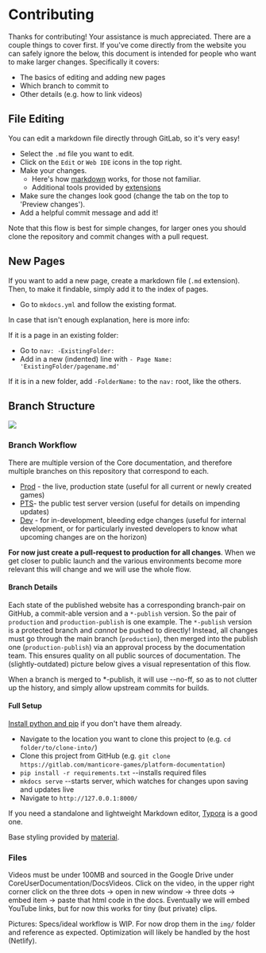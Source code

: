 # Contributing

Thanks for contributing! Your assistance is much appreciated. There are a couple
things to cover first. If you've come directly from the website you can safely
ignore the below, this document is intended for people who want to make larger
changes. Specifically it covers:

- The basics of editing and adding new pages
- Which branch to commit to
- Other details (e.g. how to link videos)

## File Editing

You can edit a markdown file directly through GitLab, so it's very easy!

- Select the `.md` file you want to edit.
- Click on the `Edit` or `Web IDE` icons in the top right.
- Make your changes.
  - Here's how [markdown](https://daringfireball.net/projects/markdown/syntax) works, for those not familiar.
  - Additional tools provided by [extensions](https://squidfunk.github.io/mkdocs-material/extensions/admonition/)
- Make sure the changes look good (change the tab on the top to 'Preview changes').
- Add a helpful commit message and add it!

Note that this flow is best for simple changes, for larger ones you should clone
the repository and commit changes with a pull request.

## New Pages

If you want to add a new page, create a markdown file (`.md` extension). Then,
to make it findable, simply add it to the index of pages.

- Go to `mkdocs.yml` and follow the existing format.

In case that isn't enough explanation, here is more info:

If it is a page in an existing folder:

- Go to `nav: -ExistingFolder:`
- Add in a new (indented) line with `- Page Name: 'ExistingFolder/pagename.md'`

If it is in a new folder, add `-FolderName:` to the `nav:` root, like the others.

## Branch Structure

![](docs/img/readme_branches.png)

### Branch Workflow

There are multiple version of the Core documentation, and therefore multiple
branches on this repository that correspond to each.

- [Prod](https://docs.manticoreplatform.com/) - the live, production state (useful
for all current or newly created games)
- [PTS](https://pts-publish--manticore-docs.netlify.com/)- the public test server
version (useful for details on impending updates)
- [Dev](https://dev-publish--manticore-docs.netlify.com/) - for in-development,
bleeding edge changes (useful for internal development, or for particularly
invested developers to know what upcoming changes are on the horizon)

**For now just create a pull-request to production for all changes**. When we get
closer to public launch and the various environments become more relevant this
will change and we will use the whole flow.

#### Branch Details

Each state of the published website has a corresponding branch-pair on GitHub, a
commit-able version and a `*-publish` version. So the pair of `production` and
`production-publish` is one example. The `*-publish` version is a protected
branch and _cannot_ be pushed to directly! Instead, all changes must go through
the main branch (`production`), then merged into the publish one
(`production-publish`) via an approval process by the documentation team. This
ensures quality on all public sources of documentation. The (slightly-outdated)
picture below gives a visual representation of this flow.

When a branch is merged to *-publish, it will use --no-ff, so as to not clutter
up the history, and simply allow upstream commits for builds.

#### Full Setup

[Install python and pip](https://www.makeuseof.com/tag/install-pip-for-python/) if you don't have them already.

- Navigate to the location you want to clone this project to (e.g. `cd folder/to/clone-into/`)
- Clone this project from GitHub (e.g. `git clone https://gitlab.com/manticore-games/platform-documentation`)
- `pip install -r requirements.txt` --installs required files
- `mkdocs serve` --starts server, which watches for changes upon saving and updates live
- Navigate to `http://127.0.0.1:8000/`

If you need a standalone and lightweight Markdown editor,
[Typora](https://typora.io/) is a good one.

Base styling provided by
[material](https://squidfunk.github.io/mkdocs-material/).

### Files

Videos must be under 100MB and sourced in the Google Drive under
CoreUserDocumentation/DocsVideos. Click on the video, in the upper right corner
click on the three dots -> open in new window -> three dots -> embed item ->
paste that html code in the docs. Eventually we will embed YouTube links, but
for now this works for tiny (but private) clips.

Pictures: Specs/ideal workflow is WIP. For now drop them in the `img/` folder
and reference as expected. Optimization will likely be handled by the host (Netlify).